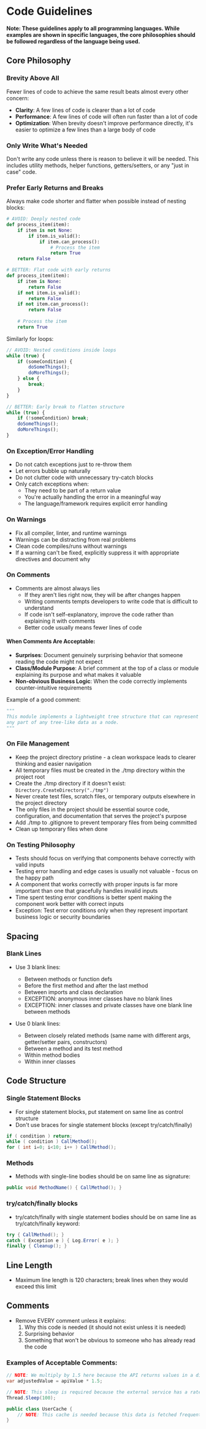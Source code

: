# Code Guidelines

**Note: These guidelines apply to all programming languages. While examples are shown in specific languages, the core philosophies should be followed regardless of the language being used.**

## Core Philosophy

### Brevity Above All

Fewer lines of code to achieve the same result beats almost every other concern:

- **Clarity**: A few lines of code is clearer than a lot of code
- **Performance**: A few lines of code will often run faster than a lot of code
- **Optimization**: When brevity doesn't improve performance directly, it's easier to optimize a few lines than a large body of code


### Only Write What's Needed

Don't write any code unless there is reason to believe it will be needed. This includes utility methods, helper functions, getters/setters, or any "just in case" code.

### Prefer Early Returns and Breaks

Always make code shorter and flatter when possible instead of nesting blocks:

```python
# AVOID: Deeply nested code
def process_item(item):
    if item is not None:
        if item.is_valid():
            if item.can_process():
                # Process the item
                return True
    return False

# BETTER: Flat code with early returns
def process_item(item):
    if item is None:
        return False
    if not item.is_valid():
        return False
    if not item.can_process():
        return False
    
    # Process the item
    return True
```

Similarly for loops:

```javascript
// AVOID: Nested conditions inside loops
while (true) {
    if (someCondition) {
        doSomeThings();
        doMoreThings();
    } else {
        break;
    }
}

// BETTER: Early break to flatten structure
while (true) {
    if (!someCondition) break;
    doSomeThings();
    doMoreThings();
}
```

### On Exception/Error Handling

- Do not catch exceptions just to re-throw them
- Let errors bubble up naturally
- Do not clutter code with unnecessary try-catch blocks
- Only catch exceptions when:
  - They need to be part of a return value
  - You're actually handling the error in a meaningful way
  - The language/framework requires explicit error handling

### On Warnings

- Fix all compiler, linter, and runtime warnings
- Warnings can be distracting from real problems
- Clean code compiles/runs without warnings
- If a warning can't be fixed, explicitly suppress it with appropriate directives and document why

### On Comments

- Comments are almost always lies
  - If they aren't lies right now, they will be after changes happen
  - Writing comments tempts developers to write code that is difficult to understand
  - If code isn't self-explanatory, improve the code rather than explaining it with comments
  - Better code usually means fewer lines of code

#### When Comments Are Acceptable:
- **Surprises**: Document genuinely surprising behavior that someone reading the code might not expect
- **Class/Module Purpose**: A brief comment at the top of a class or module explaining its purpose and what makes it valuable
- **Non-obvious Business Logic**: When the code correctly implements counter-intuitive requirements

Example of a good comment:
```python
"""
This module implements a lightweight tree structure that can represent
any part of any tree-like data as a node.
"""
```

### On File Management

- Keep the project directory pristine - a clean workspace leads to clearer thinking and easier navigation
- All temporary files must be created in the ./tmp directory within the project root
- Create the ./tmp directory if it doesn't exist: `Directory.CreateDirectory("./tmp")`
- Never create test files, scratch files, or temporary outputs elsewhere in the project directory
- The only files in the project should be essential source code, configuration, and documentation that serves the project's purpose
- Add ./tmp to .gitignore to prevent temporary files from being committed
- Clean up temporary files when done

### On Testing Philosophy

- Tests should focus on verifying that components behave correctly with valid inputs
- Testing error handling and edge cases is usually not valuable - focus on the happy path
- A component that works correctly with proper inputs is far more important than one that gracefully handles invalid inputs
- Time spent testing error conditions is better spent making the component work better with correct inputs
- Exception: Test error conditions only when they represent important business logic or security boundaries

## Spacing

### Blank Lines
- Use 3 blank lines:
  - Between methods or function defs
  - Before the first method and after the last method
  - Between imports and class declaration
  - EXCEPTION: anonymous inner classes have no blank lines
  - EXCEPTION: inner classes and private classes have one blank line between methods

- Use 0 blank lines:
  - Between closely related methods (same name with different args, getter/setter pairs, constructors)
  - Between a method and its test method
  - Within method bodies
  - Within inner classes

## Code Structure

### Single Statement Blocks
- For single statement blocks, put statement on same line as control structure
- Don't use braces for single statement blocks (except try/catch/finally)
```csharp
if ( condition ) return;
while ( condition ) CallMethod();
for ( int i=0; i<10; i++ ) CallMethod();
```

### Methods
- Methods with single-line bodies should be on same line as signature:
```csharp
public void MethodName() { CallMethod(); }
```

### try/catch/finally blocks
- try/catch/finally with single statement bodies should be on same line as try/catch/finally keyword:
```csharp
try { CallMethod(); }
catch ( Exception e ) { Log.Error( e ); }
finally { Cleanup(); }
```

## Line Length
- Maximum line length is 120 characters; break lines when they would exceed this limit

## Comments
- Remove EVERY comment unless it explains:
  1. Why this code is needed (it should not exist unless it is needed)
  2. Surprising behavior
  3. Something that won't be obvious to someone who has already read the code

### Examples of Acceptable Comments:
```csharp
// NOTE: We multiply by 1.5 here because the API returns values in a different unit
var adjustedValue = apiValue * 1.5;

// NOTE: This sleep is required because the external service has a rate limit
Thread.Sleep(100);

public class UserCache {
    // NOTE: This cache is needed because this data is fetched frequently and is expensive to retrieve
}
```
